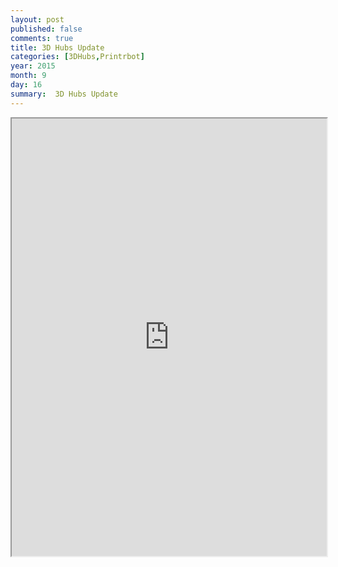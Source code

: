 ```yaml
---
layout: post
published: false
comments: true
title: 3D Hubs Update
categories: [3DHubs,Printrbot]
year: 2015
month: 9
day: 16
summary:  3D Hubs Update
---
```


<iframe width="100%;" height="700px;" src="https://docs.google.com/spreadsheets/d/1pMtEj5hs_WHZtYKwW1qYZKi6EM_pg_D5EygSQW_57Y8/pubhtml?gid=0&amp;single=true&amp;widget=true&amp;headers=false"></iframe>
